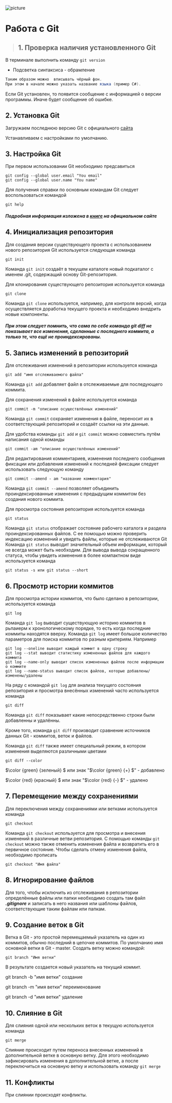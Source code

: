 ![picture](git.png)

# Работа с Git

> ## 1. Проверка наличия установленного Git

В терминале выполнить команду `git version`

* Подсветка синтаксиса - обрамление 
```C#
Таким образом можно  вписывать чёрный фон.
При этом в начале можно указать название языка (пример C#).
```
Если Git установлен, то появится сообщение с информацией о версии программы. Иначе будет сообщение об ошибке.

## 2. Установка Git

Загружаем последнюю версию Git с официального [сайта](https://git-scm.com/downloads)

Устанавливаем с настройками по умолчанию.

## 3. Настройка Git

При первом использовании Git необходимо предсавиться
```Git
git config --global user.email "You email"
git config --global user.name "You name"
```
Для получения справки по основным командам Git следует воспользоваться командой
```
git help
```
##### *Подробная информация изложена в [книге](https://git-scm.com/book/ru/v2) на официальном сайте*

## 4. Инициализация репозитория

Для создания версии существующего проекта с использованием нового репозитория Git используется следующая команда
```
git init
```
Команда `git init` создаёт в текущем каталоге новый подкаталог с именем .git, содержащий основу Git-репозитория.

Для клонирования существующего репозитория используется команда
```
git clone
```
Команда `git clone` используется, например, для контроля версий, когда осуществляется доработка текущего проекта и необходимо внедрить новые компоненты.

##### *При этом следует помнить, что сама по себе команда git diff не показывает все изменения, сделанные с последнего коммита, а только те, что ещё не проиндексированы.*

## 5. Запись изменений в репозиторий

Для отслеживания изменений в репозитории используется команда
```
git add "имя отслеживаемого файла"
```
Команда `git add` добавляет файл в отслеживаемые для последующего коммита.

Для сохранения изменений в файле используется команда
```
git commit -m "описание осуществлённых изменений"
```
Команда `git commit` сохраняет изменения в файле, переносит их в соответствующий репозиторий и создаёт ссылки на эти данные.

Для удобства команды `git add` и `git commit` можно совместить путём написания одной команды
```
git commit -am "описание осуществлённых изменений"
```
Для редактирования комментариев, изменения последнего сообщения фиксации или добавления изменений  к последней фиксации следует использовать следующую команду
```
git commit --amend - am "название комментария"
```
Команда `git commit --amend` позволяет объединить проиндексированные изменения с предыдущим коммитом без создания нового коммита.

Для просмотра состояния репозитория используется команда
```
git status
```
Команда `git status` отображает состояние рабочего каталога и раздела проиндексированных файлов. С ее помощью можно проверить индексацию изменений и увидеть файлы, которые не отслеживаются Git
Команда `git status` выводит значительный объем информации, который не всегда может быть необходим. Для вывода вывода сокращенного статуса, чтобы  увидеть изменения в более компактном виде используется команда
```
git status -s или git status --short
```

## 6. Просмотр истории коммитов

Для просмотра истории коммитов, что было сделано в репозитории, используется команда

```
git log
```
Команда `git log` выводит существующую историю коммитов в рьпаиерм к хронологическому порядке, то есть когда последние коммиты находятся вверху.
Команда `git log` имеет большое количество параметров для поиска коммитов по разным критериям. Например
```
git log --oneline выводит каждый коммит в одну строку
git log --stat выводит статистику измененных файлов для каждого коммита
git log --name-only выводит список измененных файлов после информации о коммите
git log --name-status выводит список файлов, которые добавлены/изменены/удалены
```
На ряду с командой `git log` для анализа текущего состояния репозитория и просмотра внесённых изменений часто используется команда
```
git diff
```
Команда `git diff` показывает какие непосредственно строки были добавленны и удалённы.

Кроме того, команда `git diff` производит сравнение источников данных Git - коммитов, веток и файлов.

Команда `git diff` также имеет специальный режим, в котором изменения выделяются различными цветами
```
git diff --color
```
$\color {green} {зеленый} $ или знак "$\color {green} {+} $" - добавлено

$\color {red} {красный} $ или знак "$\color {red} {-} $" - удалено

## 7. Перемещение между сохранениями

Для переключения между сохранениями или ветками используется команда
```
git checkout
```
Команда `git checkout` используется для просмотра и внесения изменений в различные ветви репозитория.
С помощью команды `git checkout` можно также отменить изменения файла и возвратить его в первичное состояние.
Чтобы сделать отмену изменения файла, необходимо прописать
```
git checkout "Имя файла"
```

## 8. Игнорирование файлов

Для того, чтобы исключить из отслеживания в репозитории определённые файлы или папки необходимо создать там файл ***.gitignore*** и записать в него названия или шаблоны файлов, соответствующие таким файлам или папкам.

## 9. Создание веток в Git
Ветка в Git - это простой перемещаемый указатель на один из коммитов, обычно последний в цепочке коммитов.
По умолчанию имя основной ветки в Git - master.
Создать ветку можно командой:
```
git branch "Имя ветки"
```
В результате создается новый указатель на текущий коммит.

git branch -b "имя ветки" создание

git branch -m "имя ветки" переименование

git branch -d "имя ветки" удаление

## 10. Слияние в Git

Для слияния одной или нескольких веток в текущую используется команда
```
git merge
```
Слияние происходит путем переноса внесенных изменений в дополнительной ветке в основную ветку.
Для этого необходимо зафиксировать изменения в дополнительной ветке, а после переключиться на основную ветку и использовать команду `git merge`

## 11. Конфликты

При слиянии происходят конфликты.